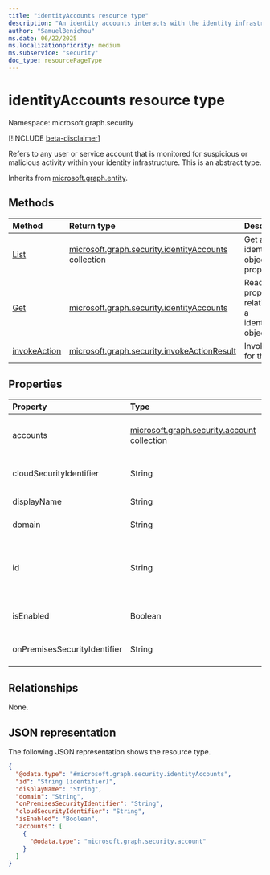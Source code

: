 ```yaml
---
title: "identityAccounts resource type"
description: "An identity accounts interacts with the identity infrastructure"
author: "SamuelBenichou"
ms.date: 06/22/2025
ms.localizationpriority: medium
ms.subservice: "security"
doc_type: resourcePageType
---
```


# identityAccounts resource type

Namespace: microsoft.graph.security

[!INCLUDE [beta-disclaimer](../../includes/beta-disclaimer.md)]

Refers to any user or service account that is monitored for suspicious or malicious activity within your identity infrastructure.
This is an abstract type.

Inherits from [microsoft.graph.entity](../resources/entity.md).

## Methods
|Method|Return type| Description                                                         |
|:---|:---|:--------------------------------------------------------------------|
|[List](../api/security-identitycontainer-list-identityaccounts.md)|[microsoft.graph.security.identityAccounts](../resources/security-identityaccounts.md) collection| Get a list of the identityAccounts objects and their properties.    |
|[Get](../api/security-identityaccounts-get.md)|[microsoft.graph.security.identityAccounts](../resources/security-identityaccounts.md)| Read the properties and relationships of a identityAccounts object. |
|[invokeAction](../api/security-identityaccounts-invokeaction.md)|[microsoft.graph.security.invokeActionResult](../resources/security-invokeactionresult.md)| Invoke an action for the account                                    |

## Properties
|Property|Type|Description|
|:---|:---|:---|
|accounts|[microsoft.graph.security.account](../resources/security-account.md) collection|Collection of accounts of the identity in different identity providers|
|cloudSecurityIdentifier|String|The cloud security identifier of the identityAccount|
|displayName|String|The display name of the identityAccount|
|domain|String|The domain name of the identityAccount|
|id|String|Unique identifier to represent the identityAccounts Inherited from [microsoft.graph.entity](../resources/entity.md). Inherits from [entity](../resources/entity.md)|
|isEnabled|Boolean|Boolean indicating if the identityAccounts is enabled|
|onPremisesSecurityIdentifier|String|The on-premises security identifier of the identityAccount|

## Relationships
None.

## JSON representation
The following JSON representation shows the resource type.
<!-- {
  "blockType": "resource",
  "keyProperty": "id",
  "@odata.type": "microsoft.graph.security.identityAccounts",
  "baseType": "microsoft.graph.entity",
  "openType": false
}
-->
``` json
{
  "@odata.type": "#microsoft.graph.security.identityAccounts",
  "id": "String (identifier)",
  "displayName": "String",
  "domain": "String",
  "onPremisesSecurityIdentifier": "String",
  "cloudSecurityIdentifier": "String",
  "isEnabled": "Boolean",
  "accounts": [
    {
      "@odata.type": "microsoft.graph.security.account"
    }
  ]
}
